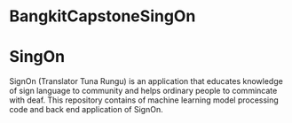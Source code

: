 # BangkitCapstoneSingOn

# SingOn
SignOn (Translator Tuna Rungu) is an application that educates knowledge of sign language to community and helps ordinary people to commincate with deaf. This repository contains of machine learning model processing code and back end application of SignOn.
